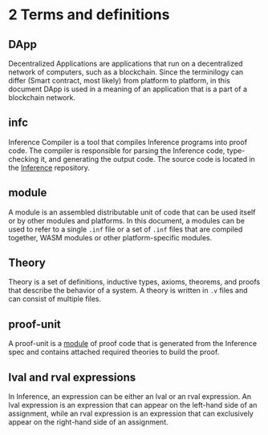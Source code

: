 # 2 Terms and definitions

## DApp

Decentralized Applications are applications that run on a decentralized network of computers, such as a blockchain. Since the terminilogy can differ (Smart contract, most likely) from platform to platform, in this document DApp is used in a meaning of an application that is a part of a blockchain network.

## infc

Inference Compiler is a tool that compiles Inference programs into proof code. The compiler is responsible for parsing the Inference code, type-checking it, and generating the output code. The source code is located in the [Inference](https://github.com/Inferara/inference) repository.

## module

A module is an assembled distributable unit of code that can be used itself or by other modules and platforms. In this document, a modules can be used to refer to a single `.inf` file or a set of `.inf` files that are compiled together, WASM modules or other platform-specific modules.

## Theory

Theory is a set of definitions, inductive types, axioms, theorems, and proofs that describe the behavior of a system. A theory is written in `.v` files and can consist of multiple files.

## proof-unit

A proof-unit is a [module](./#module) of proof code that is generated from the Inference spec and contains attached required theories to build the proof.

## lval and rval expressions

In Inference, an expression can be either an lval or an rval expression. An lval expression is an expression that can appear on the left-hand side of an assignment, while an rval expression is an expression that can exclusively appear on the right-hand side of an assignment.
